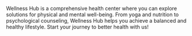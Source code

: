 Wellness Hub is a comprehensive health center where you can explore solutions for physical and mental well-being. From yoga and nutrition to psychological counseling, Wellness Hub helps you achieve a balanced and healthy lifestyle. Start your journey to better health with us!
